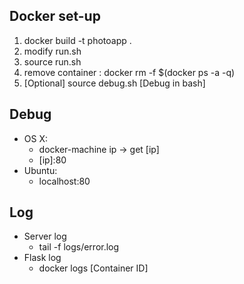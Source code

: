## Docker set-up
1. docker build -t photoapp .
2. modify run.sh
3. source run.sh
4. remove container : docker rm -f $(docker ps -a -q)
5. [Optional] source debug.sh [Debug in bash]
## Debug
* OS X:
  * docker-machine ip -> get \[ip\]
  * \[ip\]:80 
* Ubuntu:
  * localhost:80
## Log
* Server log
  * tail -f logs/error.log
* Flask log
  * docker logs [Container ID]
